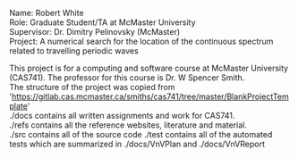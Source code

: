 Name: Robert White  
Role: Graduate Student/TA at McMaster University  
Supervisor: Dr. Dimitry Pelinovsky (McMaster)  
Project: A numerical search for the location of the continuous spectrum related to travelling periodic waves 

This project is for a computing and software course at McMaster University (CAS741). The professor for this course is Dr. W Spencer Smith.  
The structure of the project was copied from 'https://gitlab.cas.mcmaster.ca/smiths/cas741/tree/master/BlankProjectTemplate'   
./docs contains all written assignments and work for CAS741.  
./refs contains all the reference websites, literature and material.  
./src contains all of the source code
./test contains all of the automated tests which are summarized in ./docs/VnVPlan and ./docs/VnVReport

